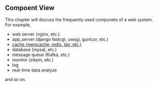 ## Compoent View

This chapter will discuss the frequently used componets of a web system. For example,

* web server (nginx, etc.)
* app_server (django fastcgi, uwsgi, gunicor, etc.)
* [cache (memcache, redis, tair, etc.)](cache/cache.md)
* database (mysql, etc.)
* message queue (Kafka, etc.)
* monitor (zikpin, etc.)
* log 
* real-time data analyze 

and so on.

